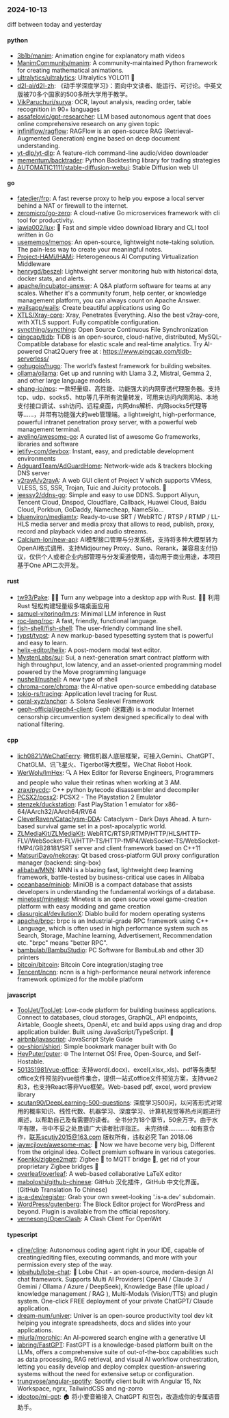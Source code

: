 ### 2024-10-13
diff between today and yesterday

#### python
* [3b1b/manim](https://github.com/3b1b/manim): Animation engine for explanatory math videos
* [ManimCommunity/manim](https://github.com/ManimCommunity/manim): A community-maintained Python framework for creating mathematical animations.
* [ultralytics/ultralytics](https://github.com/ultralytics/ultralytics): Ultralytics YOLO11 🚀
* [d2l-ai/d2l-zh](https://github.com/d2l-ai/d2l-zh): 《动手学深度学习》：面向中文读者、能运行、可讨论。中英文版被70多个国家的500多所大学用于教学。
* [VikParuchuri/surya](https://github.com/VikParuchuri/surya): OCR, layout analysis, reading order, table recognition in 90+ languages
* [assafelovic/gpt-researcher](https://github.com/assafelovic/gpt-researcher): LLM based autonomous agent that does online comprehensive research on any given topic
* [infiniflow/ragflow](https://github.com/infiniflow/ragflow): RAGFlow is an open-source RAG (Retrieval-Augmented Generation) engine based on deep document understanding.
* [yt-dlp/yt-dlp](https://github.com/yt-dlp/yt-dlp): A feature-rich command-line audio/video downloader
* [mementum/backtrader](https://github.com/mementum/backtrader): Python Backtesting library for trading strategies
* [AUTOMATIC1111/stable-diffusion-webui](https://github.com/AUTOMATIC1111/stable-diffusion-webui): Stable Diffusion web UI

#### go
* [fatedier/frp](https://github.com/fatedier/frp): A fast reverse proxy to help you expose a local server behind a NAT or firewall to the internet.
* [zeromicro/go-zero](https://github.com/zeromicro/go-zero): A cloud-native Go microservices framework with cli tool for productivity.
* [iawia002/lux](https://github.com/iawia002/lux): 👾 Fast and simple video download library and CLI tool written in Go
* [usememos/memos](https://github.com/usememos/memos): An open-source, lightweight note-taking solution. The pain-less way to create your meaningful notes.
* [Project-HAMi/HAMi](https://github.com/Project-HAMi/HAMi): Heterogeneous AI Computing Virtualization Middleware
* [henrygd/beszel](https://github.com/henrygd/beszel): Lightweight server monitoring hub with historical data, docker stats, and alerts.
* [apache/incubator-answer](https://github.com/apache/incubator-answer): A Q&A platform software for teams at any scales. Whether it's a community forum, help center, or knowledge management platform, you can always count on Apache Answer.
* [wailsapp/wails](https://github.com/wailsapp/wails): Create beautiful applications using Go
* [XTLS/Xray-core](https://github.com/XTLS/Xray-core): Xray, Penetrates Everything. Also the best v2ray-core, with XTLS support. Fully compatible configuration.
* [syncthing/syncthing](https://github.com/syncthing/syncthing): Open Source Continuous File Synchronization
* [pingcap/tidb](https://github.com/pingcap/tidb): TiDB is an open-source, cloud-native, distributed, MySQL-Compatible database for elastic scale and real-time analytics. Try AI-powered Chat2Query free at : https://www.pingcap.com/tidb-serverless/
* [gohugoio/hugo](https://github.com/gohugoio/hugo): The world’s fastest framework for building websites.
* [ollama/ollama](https://github.com/ollama/ollama): Get up and running with Llama 3.2, Mistral, Gemma 2, and other large language models.
* [ehang-io/nps](https://github.com/ehang-io/nps): 一款轻量级、高性能、功能强大的内网穿透代理服务器。支持tcp、udp、socks5、http等几乎所有流量转发，可用来访问内网网站、本地支付接口调试、ssh访问、远程桌面，内网dns解析、内网socks5代理等等……，并带有功能强大的web管理端。a lightweight, high-performance, powerful intranet penetration proxy server, with a powerful web management terminal.
* [avelino/awesome-go](https://github.com/avelino/awesome-go): A curated list of awesome Go frameworks, libraries and software
* [jetify-com/devbox](https://github.com/jetify-com/devbox): Instant, easy, and predictable development environments
* [AdguardTeam/AdGuardHome](https://github.com/AdguardTeam/AdGuardHome): Network-wide ads & trackers blocking DNS server
* [v2rayA/v2rayA](https://github.com/v2rayA/v2rayA): A web GUI client of Project V which supports VMess, VLESS, SS, SSR, Trojan, Tuic and Juicity protocols. 🚀
* [jeessy2/ddns-go](https://github.com/jeessy2/ddns-go): Simple and easy to use DDNS. Support Aliyun, Tencent Cloud, Dnspod, Cloudflare, Callback, Huawei Cloud, Baidu Cloud, Porkbun, GoDaddy, Namecheap, NameSilo...
* [bluenviron/mediamtx](https://github.com/bluenviron/mediamtx): Ready-to-use SRT / WebRTC / RTSP / RTMP / LL-HLS media server and media proxy that allows to read, publish, proxy, record and playback video and audio streams.
* [Calcium-Ion/new-api](https://github.com/Calcium-Ion/new-api): AI模型接口管理与分发系统，支持将多种大模型转为OpenAI格式调用、支持Midjourney Proxy、Suno、Rerank，兼容易支付协议，仅供个人或者企业内部管理与分发渠道使用，请勿用于商业用途，本项目基于One API二次开发。

#### rust
* [tw93/Pake](https://github.com/tw93/Pake): 🤱🏻 Turn any webpage into a desktop app with Rust. 🤱🏻 利用 Rust 轻松构建轻量级多端桌面应用
* [samuel-vitorino/lm.rs](https://github.com/samuel-vitorino/lm.rs): Minimal LLM inference in Rust
* [roc-lang/roc](https://github.com/roc-lang/roc): A fast, friendly, functional language.
* [fish-shell/fish-shell](https://github.com/fish-shell/fish-shell): The user-friendly command line shell.
* [typst/typst](https://github.com/typst/typst): A new markup-based typesetting system that is powerful and easy to learn.
* [helix-editor/helix](https://github.com/helix-editor/helix): A post-modern modal text editor.
* [MystenLabs/sui](https://github.com/MystenLabs/sui): Sui, a next-generation smart contract platform with high throughput, low latency, and an asset-oriented programming model powered by the Move programming language
* [nushell/nushell](https://github.com/nushell/nushell): A new type of shell
* [chroma-core/chroma](https://github.com/chroma-core/chroma): the AI-native open-source embedding database
* [tokio-rs/tracing](https://github.com/tokio-rs/tracing): Application level tracing for Rust.
* [coral-xyz/anchor](https://github.com/coral-xyz/anchor): ⚓ Solana Sealevel Framework
* [geph-official/geph4-client](https://github.com/geph-official/geph4-client): Geph (迷霧通) is a modular Internet censorship circumvention system designed specifically to deal with national filtering.

#### cpp
* [lich0821/WeChatFerry](https://github.com/lich0821/WeChatFerry): 微信机器人底层框架，可接入Gemini、ChatGPT、ChatGLM、讯飞星火、Tigerbot等大模型。WeChat Robot Hook.
* [WerWolv/ImHex](https://github.com/WerWolv/ImHex): 🔍 A Hex Editor for Reverse Engineers, Programmers and people who value their retinas when working at 3 AM.
* [zrax/pycdc](https://github.com/zrax/pycdc): C++ python bytecode disassembler and decompiler
* [PCSX2/pcsx2](https://github.com/PCSX2/pcsx2): PCSX2 - The Playstation 2 Emulator
* [stenzek/duckstation](https://github.com/stenzek/duckstation): Fast PlayStation 1 emulator for x86-64/AArch32/AArch64/RV64
* [CleverRaven/Cataclysm-DDA](https://github.com/CleverRaven/Cataclysm-DDA): Cataclysm - Dark Days Ahead. A turn-based survival game set in a post-apocalyptic world.
* [ZLMediaKit/ZLMediaKit](https://github.com/ZLMediaKit/ZLMediaKit): WebRTC/RTSP/RTMP/HTTP/HLS/HTTP-FLV/WebSocket-FLV/HTTP-TS/HTTP-fMP4/WebSocket-TS/WebSocket-fMP4/GB28181/SRT server and client framework based on C++11
* [MatsuriDayo/nekoray](https://github.com/MatsuriDayo/nekoray): Qt based cross-platform GUI proxy configuration manager (backend: sing-box)
* [alibaba/MNN](https://github.com/alibaba/MNN): MNN is a blazing fast, lightweight deep learning framework, battle-tested by business-critical use cases in Alibaba
* [oceanbase/miniob](https://github.com/oceanbase/miniob): MiniOB is a compact database that assists developers in understanding the fundamental workings of a database.
* [minetest/minetest](https://github.com/minetest/minetest): Minetest is an open source voxel game-creation platform with easy modding and game creation
* [diasurgical/devilutionX](https://github.com/diasurgical/devilutionX): Diablo build for modern operating systems
* [apache/brpc](https://github.com/apache/brpc): brpc is an Industrial-grade RPC framework using C++ Language, which is often used in high performance system such as Search, Storage, Machine learning, Advertisement, Recommendation etc. "brpc" means "better RPC".
* [bambulab/BambuStudio](https://github.com/bambulab/BambuStudio): PC Software for BambuLab and other 3D printers
* [bitcoin/bitcoin](https://github.com/bitcoin/bitcoin): Bitcoin Core integration/staging tree
* [Tencent/ncnn](https://github.com/Tencent/ncnn): ncnn is a high-performance neural network inference framework optimized for the mobile platform

#### javascript
* [ToolJet/ToolJet](https://github.com/ToolJet/ToolJet): Low-code platform for building business applications. Connect to databases, cloud storages, GraphQL, API endpoints, Airtable, Google sheets, OpenAI, etc and build apps using drag and drop application builder. Built using JavaScript/TypeScript. 🚀
* [airbnb/javascript](https://github.com/airbnb/javascript): JavaScript Style Guide
* [go-shiori/shiori](https://github.com/go-shiori/shiori): Simple bookmark manager built with Go
* [HeyPuter/puter](https://github.com/HeyPuter/puter): 🌐 The Internet OS! Free, Open-Source, and Self-Hostable.
* [501351981/vue-office](https://github.com/501351981/vue-office): 支持word(.docx)、excel(.xlsx,.xls)、pdf等各类型office文件预览的vue组件集合，提供一站式office文件预览方案，支持vue2和3，也支持React等非Vue框架。Web-based pdf, excel, word preview library
* [scutan90/DeepLearning-500-questions](https://github.com/scutan90/DeepLearning-500-questions): 深度学习500问，以问答形式对常用的概率知识、线性代数、机器学习、深度学习、计算机视觉等热点问题进行阐述，以帮助自己及有需要的读者。 全书分为18个章节，50余万字。由于水平有限，书中不妥之处恳请广大读者批评指正。 未完待续............ 如有意合作，联系scutjy2015@163.com 版权所有，违权必究 Tan 2018.06
* [jaywcjlove/awesome-mac](https://github.com/jaywcjlove/awesome-mac):  Now we have become very big, Different from the original idea. Collect premium software in various categories.
* [Koenkk/zigbee2mqtt](https://github.com/Koenkk/zigbee2mqtt): Zigbee 🐝 to MQTT bridge 🌉, get rid of your proprietary Zigbee bridges 🔨
* [overleaf/overleaf](https://github.com/overleaf/overleaf): A web-based collaborative LaTeX editor
* [maboloshi/github-chinese](https://github.com/maboloshi/github-chinese): GitHub 汉化插件，GitHub 中文化界面。 (GitHub Translation To Chinese)
* [is-a-dev/register](https://github.com/is-a-dev/register): Grab your own sweet-looking '.is-a.dev' subdomain.
* [WordPress/gutenberg](https://github.com/WordPress/gutenberg): The Block Editor project for WordPress and beyond. Plugin is available from the official repository.
* [vernesong/OpenClash](https://github.com/vernesong/OpenClash): A Clash Client For OpenWrt

#### typescript
* [cline/cline](https://github.com/cline/cline): Autonomous coding agent right in your IDE, capable of creating/editing files, executing commands, and more with your permission every step of the way.
* [lobehub/lobe-chat](https://github.com/lobehub/lobe-chat): 🤯 Lobe Chat - an open-source, modern-design AI chat framework. Supports Multi AI Providers( OpenAI / Claude 3 / Gemini / Ollama / Azure / DeepSeek), Knowledge Base (file upload / knowledge management / RAG ), Multi-Modals (Vision/TTS) and plugin system. One-click FREE deployment of your private ChatGPT/ Claude application.
* [dream-num/univer](https://github.com/dream-num/univer): Univer is an open-source productivity tool dev kit helping you integrate spreadsheets, docs and slides into your applications.
* [miurla/morphic](https://github.com/miurla/morphic): An AI-powered search engine with a generative UI
* [labring/FastGPT](https://github.com/labring/FastGPT): FastGPT is a knowledge-based platform built on the LLMs, offers a comprehensive suite of out-of-the-box capabilities such as data processing, RAG retrieval, and visual AI workflow orchestration, letting you easily develop and deploy complex question-answering systems without the need for extensive setup or configuration.
* [trungvose/angular-spotify](https://github.com/trungvose/angular-spotify): Spotify client built with Angular 15, Nx Workspace, ngrx, TailwindCSS and ng-zorro
* [idootop/mi-gpt](https://github.com/idootop/mi-gpt): 🏠 将小爱音箱接入 ChatGPT 和豆包，改造成你的专属语音助手。
